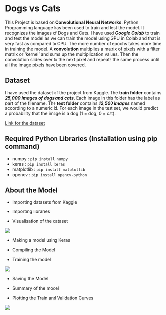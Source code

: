 # Dogs vs Cats 

This Project is based on **Convolutional Neural Networks**. Python Programming language has been used to train and test the model. It recognizes the images of Dogs and Cats. I have used ***Google Colab*** to train and test the model as we can train the model using GPU in Colab and that is very fast as compared to CPU. The more number of epochs takes more time in training the model. A **convolution** multiplies a matrix of pixels with a filter matrix or ‘kernel’ and sums up the multiplication values. Then the convolution slides over to the next pixel and repeats the same process until all the image pixels have been covered.

## Dataset

I have used the dataset of the project from Kaggle. The **train folder** contains ***25,000 images of dogs and cats***. Each image in this folder has the label as part of the filename. The **test folder** contains ***12,500 images*** named according to a numeric id. For each image in the test set, we would predict a probability that the image is a dog (1 = dog, 0 = cat).
 
 [Link for the dataset](https://www.kaggle.com/c/dogs-vs-cats-redux-kernels-edition/data) 

## Required Python Libraries (Installation using pip command)
- numpy : `pip install numpy`
- keras : `pip install keras`
- matplotlib : `pip install matplotlib`
- opencv : `pip install opencv-python`

## About the Model
- Importing datasets from Kaggle

- Importing libraries

- Visualisation of the dataset
<img src="https://user-images.githubusercontent.com/62782231/104853225-6cdcbe00-5925-11eb-93ab-0327f1f9134a.png">

- Making a model using Keras

- Compiling the Model

- Training the model
<img src = "https://user-images.githubusercontent.com/62782231/104853759-ec1fc100-5928-11eb-88f5-a31e3b0e49a1.png">

- Saving the Model

- Summary of the model

- Plotting the Train and Validation Curves
<img src = "https://user-images.githubusercontent.com/62782231/104853801-3c971e80-5929-11eb-88de-0ff55b91d7ab.png">


